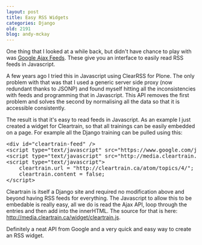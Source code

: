 ```yaml
---
layout: post
title: Easy RSS Widgets
categories: Django
old: 2191
blog: andy-mckay
---
```

<p>One thing that I looked at a while back, but didn't have chance to play with was <a href="http://code.google.com/apis/ajaxfeeds/">Google Ajax Feeds</a>. These give you an interface to easily read RSS feeds in Javascript.</p>
<p>A few years ago I tried this in Javascript using ClearRSS for Plone. The only problem with that was that I used a generic server side proxy (now redundant thanks to JSONP) and found myself hitting all the inconsistencies with feeds and programming that in Javascript. This API removes the first problem and solves the second by normalising all the data so that it is accessible consistently.</p>
<p>The result is that it's easy to read feeds in Javascript. As an example I just created a widget for Cleartrain, so that all trainings can be easily embedded on a page. For example all the Django training can be pulled using this:</p>
<pre>&lt;div id="cleartrain-feed" /&gt;
&lt;script type="text/javascript" src="https://www.google.com/jsapi"&gt;&lt;/script&gt;
&lt;script type="text/javascript" src="http://media.cleartrain.ca/widget/cleartrain.js"&gt;&lt;/script&gt;	
&lt;script type="text/javascript"&gt;
    cleartrain.url = "http://cleartrain.ca/atom/topics/4/";
    cleartrain.content = false;
&lt;/script&gt;</pre>
<div id="cleartrain-feed"></div>
<script type="text/javascript" src="https://www.google.com/jsapi"></script>
<script type="text/javascript" src="http://media.cleartrain.ca/widget/cleartrain.js"></script>	
<script type="text/javascript">
    cleartrain.url = "http://cleartrain.ca/atom/topics/4/";
    cleartrain.content = false;
</script>
<p>Cleartrain is itself a Django site and required no modification above and beyond having RSS feeds for everything. The Javascript to allow this to be embedable is really easy, all we do is read the Ajax API, loop through the entries and then add into the innerHTML. The source for that is here: <a href="http://media.cleartrain.ca/widget/cleartrain.js">http://media.cleartrain.ca/widget/cleartrain.js</a>.</p>
<p>Definitely a neat API from Google and a very quick and easy way to create an RSS widget.</p>